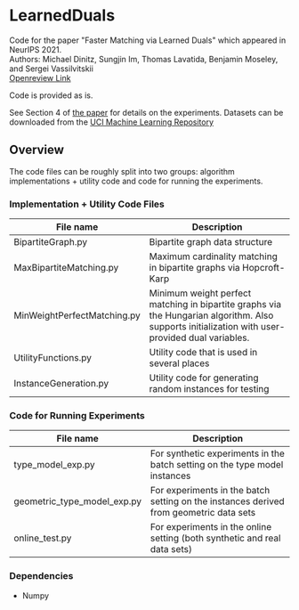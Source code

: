 # LearnedDuals

Code for the paper "Faster Matching via Learned Duals" which appeared in NeurIPS 2021.  
Authors: Michael Dinitz, Sungjin Im, Thomas Lavatida, Benjamin Moseley, and Sergei Vassilvitskii  
[Openreview Link](https://openreview.net/forum?id=kB8eks2Edt8)

Code is provided as is.

See Section 4 of [the paper](https://openreview.net/pdf?id=kB8eks2Edt8) for details on the experiments.  Datasets can be downloaded from the [UCI Machine Learning Repository](https://archive.ics.uci.edu/ml/index.php)

## Overview

The code files can be roughly split into two groups: algorithm implementations + utility code and code for running the experiments.

### Implementation + Utility Code Files

| File name | Description |
| ----------- | ----------- |
| BipartiteGraph.py | Bipartite graph data structure |
| MaxBipartiteMatching.py | Maximum cardinality matching in bipartite graphs via Hopcroft-Karp |
| MinWeightPerfectMatching.py | Minimum weight perfect matching in bipartite graphs via the Hungarian algorithm.  Also supports initialization with user-provided dual variables. |
| UtilityFunctions.py | Utility code that is used in several places |
| InstanceGeneration.py | Utility code for generating random instances for testing |


### Code for Running Experiments

| File name | Description |
| ----------- | ----------- |
| type_model_exp.py | For synthetic experiments in the batch setting on the type model instances |
| geometric_type_model_exp.py | For experiments in the batch setting on the instances derived from geometric data  sets |
| online_test.py | For experiments in the online setting (both synthetic and real data sets) |

### Dependencies

- Numpy
